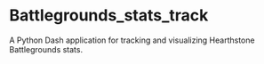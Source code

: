 # Battlegrounds_stats_track
A Python Dash application for tracking and visualizing Hearthstone Battlegrounds stats.
